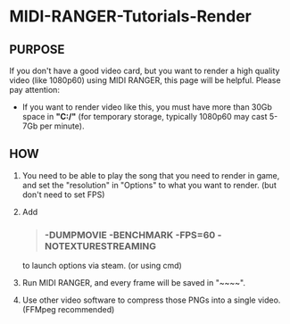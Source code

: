 # MIDI-RANGER-Tutorials-Render
## PURPOSE 
If you don't have a good video card, but you want to render a high quality video (like 1080p60) using MIDI RANGER, this page will be helpful. Please pay attention: 
* If you want to render video like this, you must have more than 30Gb space in **"C:/"** (for temporary storage, typically 1080p60 may cast 5-7Gb per minute).  
## HOW
1. You need to be able to play the song that you need to render in game, and set the "resolution" in "Options" to what you want to render. (but don't need to set FPS)
2. Add  
    > ### -DUMPMOVIE -BENCHMARK -FPS=60 -NOTEXTURESTREAMING

    to launch options via steam. (or using cmd)
3. Run MIDI RANGER, and every frame will be saved in "~~~~".
4. Use other video software to compress those PNGs into a single video. (FFMpeg recommended)

    